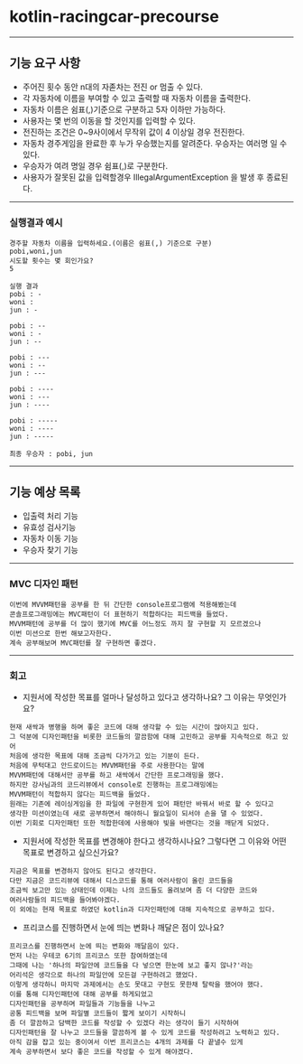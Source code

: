 # kotlin-racingcar-precourse

---

## 기능 요구 사항

+ 주어진 횟수 동안 n대의 자졷차는 전진 or 멈출 수 있다.
+ 각 자동차에 이름을 부여할 수 있고 출력할 때 자동차 이름을 출력한다.
+ 자동차 이름은 쉼표(,)기준으로 구분하고 5자 이하만 가능하다.
+ 사용자는 몇 번의 이동을 할 것인지를 입력할 수 있다.
+ 전진하는 조건은 0~9사이에서 무작위 값이 4 이상일 경우 전진한다.
+ 자동차 경주게임을 완료한 후 누가 우승했는지를 알려준다. 우승자는 여러명 일 수 있다.
+ 우승자가 여려 명일 경우 쉼표(,)로 구분한다.
+ 사용자가 잘못된 값을 입력할경우 IllegalArgumentException 을 발생 후 종료된다.

---

### 실행결과 예시

```
경주할 자동차 이름을 입력하세요.(이름은 쉼표(,) 기준으로 구분)
pobi,woni,jun
시도할 횟수는 몇 회인가요?
5

실행 결과
pobi : -
woni : 
jun : -

pobi : --
woni : -
jun : --

pobi : ---
woni : --
jun : ---

pobi : ----
woni : ---
jun : ----

pobi : -----
woni : ----
jun : -----

최종 우승자 : pobi, jun
```

---

## 기능 예상 목록
- 입출력 처리 기능
- 유효성 검사기능
- 자동차 이동 기능
- 우승자 찾기 기능

---

### MVC 디자인 패턴
```
이번에 MVVM패턴을 공부를 한 뒤 간단한 console프로그램에 적용해봤는데
콘솔프로그래밍에는 MVC패턴이 더 표현하기 적합하다는 피드백을 들었다.
MVVM패턴에 공부를 더 많이 했기에 MVC를 어느정도 까지 잘 구현할 지 모르겠으나
이번 미션으로 한번 해보고자한다.
계속 공부해보며 MVC패턴를 잘 구현하면 좋겠다. 
```

---
### 회고
+ 지원서에 작성한 목표를 얼마나 달성하고 있다고 생각하나요? 그 이유는 무엇인가요?
```
현재 새싹과 병행을 하며 좋은 코드에 대해 생각할 수 있는 시간이 많아지고 있다.
그 덕분에 디자인패턴을 비롯한 코드들의 깔끔함에 대해 고민하고 공부를 지속적으로 하고 있어
처음에 생각한 목표에 대해 조금씩 다가가고 있는 기분이 든다.
처음에 무턱대고 안드로이드는 MVVM패턴을 주로 사용한다는 말에
MVVM패턴에 대해서만 공부를 하고 새싹에서 간단한 프로그래밍을 했다.
하지만 강사님과의 코드리뷰에서 console로 진행하는 프로그래밍에는
MVVM패턴이 적합하지 않다는 피드백을 들었다.
원래는 기존에 레이싱게임을 한 파일에 구현한게 있어 패턴만 바꿔서 바로 할 수 있다고
생각한 미션이였는데 새로 공부하면서 해야하니 월요일이 되서야 손을 댈 수 있었다.
이번 기회로 디자인패턴 또한 적합한데에 사용해야 빛을 바랜다는 것을 깨닫게 되었다.
```
+ 지원서에 작성한 목표를 변경해야 한다고 생각하시나요? 그렇다면 그 이유와 어떤 목표로 변경하고 싶으신가요?
```
지금은 목표를 변경하지 않아도 된다고 생각한다.
다만 지금은 코드리뷰에 대해서 디스코드를 통해 여러사람이 올린 코드들을
조금씩 보고만 있는 상태인데 이제는 나의 코드들도 올려보며 좀 더 다양한 코드와
여러사람들의 피드백을 들어봐야겠다.
이 외에는 현재 목표로 하였던 kotlin과 디자인패턴에 대해 지속적으로 공부하고 있다.
```
+ 프리코스를 진행하면서 눈에 띄는 변화나 깨달은 점이 있나요?
```
프리코스를 진행하면서 눈에 띄는 변화와 깨달음이 있다.
먼저 나는 우테코 6기의 프리코스 또한 참여하였는데
그때에 나는 '하나의 파일안에 코드들을 다 넣으면 한눈에 보고 좋지 않나?'라는
어리석은 생각으로 하나의 파일안에 모든걸 구현하려고 했었다.
이렇게 생각하니 마지막 과제에서는 손도 못대고 구현도 못한채 탈락을 했어야 했다.
이를 통해 디자인패턴에 대해 공부를 하게되었고
디자인패턴을 공부하며 파일들과 기능들을 나누고
공통 피드백을 보며 파일별 코드들이 짧게 보이기 시작하니
좀 더 깔끔하고 담백한 코드를 작성할 수 있겠다 라는 생각이 들기 시작하여
디자인패턴을 잘 나누고 코드들을 깔끔하게 볼 수 있게 코드를 작성하려고 노력하고 있다.
아직 감을 잡고 있는 중이여서 이번 프리코스는 4개의 과제를 다 끝낼수 있게
계속 공부하면서 보다 좋은 코드를 작성할 수 있게 해야겠다.
```